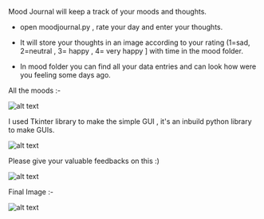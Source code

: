 Mood Journal will keep a track of your moods and thoughts.

* open moodjournal.py , rate your day and enter your thoughts.

* It will store your thoughts in an image according to your rating (1=sad, 2=neutral , 3= happy , 4= very happy ] with time in the mood folder.

* In mood folder you can find all your data entries and can look how were you feeling some days ago.

All the moods :-

![alt text](https://static.us.edusercontent.com/files/XMQTjjI2CACcggtsXV30SsVR)


I used Tkinter library to make the simple GUI , it's an inbuild python library to make GUIs.

![alt text](https://static.us.edusercontent.com/files/eXd6ObobNzuk0qU5SyT12Vt4)

Please give your valuable feedbacks on this :)

![alt text](https://www.youtube.com/watch?v=T_O3VSnp8NU&t=3s)

Final Image :-

![alt text](https://static.us.edusercontent.com/files/PYM9wauU2eMYfM5w4U1tTPyC)

